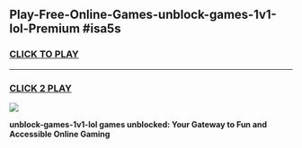 
## Play-Free-Online-Games-unblock-games-1v1-lol-Premium #isa5s
<h3>
<a href="https://premium.freeplayer.one?title=unblock-games-1v1-lol&ref=8M">CLICK TO PLAY</a></h3>
<hr>

<h3>
<a href="https://premium.freeplayer.one?title=unblock-games-1v1-lol&ref=8M">CLICK 2 PLAY</a>
  
</h3>

<a href="https://premium.freeplayer.one?title=unblock-games-1v1-lol&ref=8M"><img src="https://clearcache.store/games.png"></a>


**unblock-games-1v1-lol games unblocked: Your Gateway to Fun and Accessible Online Gaming**
